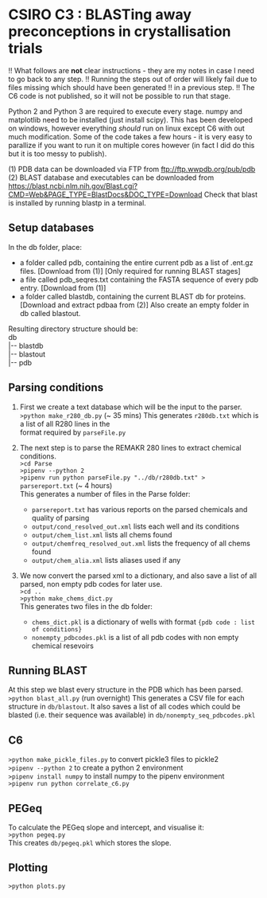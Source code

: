 # CSIRO C3 : BLASTing away preconceptions in crystallisation trials
!! What follows are __not__ clear instructions - they are my notes in case I need to go back to any step.
!! Running the steps out of order will likely fail due to files missing which should have been generated
!! in a previous step.
!! The C6 code is not published, so it will not be possible to run that stage.

Python 2 and Python 3 are required to execute every stage.
numpy and matplotlib need to be installed (just install scipy).
This has been developed on windows, however everything *should* run on linux except C6 with out much modification.
Some of the code takes a few hours - it is very easy to parallize if you want to run it on multiple cores however
(in fact I did do this but it is too messy to publish).

(1) PDB data can be downloaded via FTP from ftp://ftp.wwpdb.org/pub/pdb \
(2) BLAST database and executables can be downloaded from https://blast.ncbi.nlm.nih.gov/Blast.cgi?CMD=Web&PAGE_TYPE=BlastDocs&DOC_TYPE=Download
Check that blast is installed by running blastp in a terminal.

## Setup databases
In the db folder, place:
* a folder called pdb, containing the entire current pdb as a list of .ent.gz files. [Download from (1)]
[Only required for running BLAST stages]
* a file called pdb_seqres.txt containing the FASTA sequence of every pdb entry. [Download from (1)]
* a folder called blastdb, containing the current BLAST db for proteins. [Download and extract pdbaa from (2)]
Also create an empty folder in db called blastout.

Resulting directory structure should be:\
db\
|-- blastdb\
|-- blastout\
|-- pdb

## Parsing conditions
1. First we create a text database which will be the input to the parser.\
  `>python make_r280_db.py` (~ 35 mins)
   This generates `r280db.txt` which is a list of all R280 lines in the \
   format required by `parseFile.py`

2. The next step is to parse the REMAKR 280 lines to extract chemical conditions.\
   `>cd Parse`\
   `>pipenv --python 2`\
   `>pipenv run python parseFile.py "../db/r280db.txt" > parsereport.txt` (~ 4 hours)\
   This generates a number of files in the Parse folder:
   * `parsereport.txt` has various reports on the parsed chemicals and quality of parsing
   * `output/cond_resolved_out.xml` lists each well and its conditions
   * `output/chem_list.xml` lists all chems found
   * `output/chemfreq_resolved_out.xml` lists the frequency of all chems found
   * `output/chem_alia.xml` lists aliases used if any
   
3. We now convert the parsed xml to a dictionary, and also save a list of all\
   parsed, non empty pdb codes for later use.\
   `>cd ..`\
   `>python make_chems_dict.py`\
   This generates two files in the db folder:
   * `chems_dict.pkl` is a dictionary of wells with format `{pdb code : list of conditions}`
   * `nonempty_pdbcodes.pkl` is a list of all pdb codes with non empty chemical resevoirs

## Running BLAST
At this step we blast every structure in the PDB which has been parsed.
`>python blast_all.py` (run overnight)
This generates a CSV file for each structure in `db/blastout`.
It also saves a list of all codes which could be blasted (i.e. their sequence was available) in 
`db/nonempty_seq_pdbcodes.pkl`

## C6
`>python make_pickle_files.py` to convert pickle3 files to pickle2\
`>pipenv --python 2` to create a python 2 environment\
`>pipenv install numpy` to install numpy to the pipenv environment\
`>pipenv run python correlate_c6.py`

## PEGeq
To calculate the PEGeq slope and intercept, and visualise it:\
`>python pegeq.py`\
This creates `db/pegeq.pkl` which stores the slope.

## Plotting
`>python plots.py`